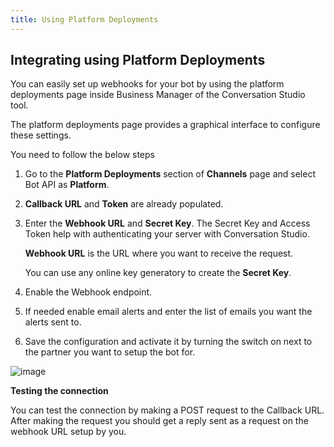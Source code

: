 ```yaml
---
title: Using Platform Deployments
---
```


## Integrating using Platform Deployments
You can easily set up webhooks for your bot by using the platform deployments page inside Business Manager of the Conversation Studio tool.

The platform deployments page provides a graphical interface to configure these settings.

You need to follow the below steps
1. Go to the **Platform Deployments** section of **Channels** page and select Bot API as **Platform**.
2. **Callback URL** and **Token** are already populated. 
3. Enter the **Webhook URL** and **Secret Key**. The Secret Key and Access Token help with authenticating your server with Conversation Studio. 

   **Webhook URL** is the URL where you want to receive the request. 

   You can use any online key generatory to create the **Secret Key**.

4. Enable the Webhook endpoint.
5. If needed enable email alerts and enter the list of emails you want the alerts sent to.
6. Save the configuration and activate it by turning the switch on next to the partner you want to setup the bot for.

![image](https://user-images.githubusercontent.com/75118325/114320822-6ed5a800-9b35-11eb-9047-7c4422d0006c.png)

**Testing the connection**

You can test the connection by making a POST request to the Callback URL. After making the request you should get a reply sent as a request on the webhook URL setup by you.
